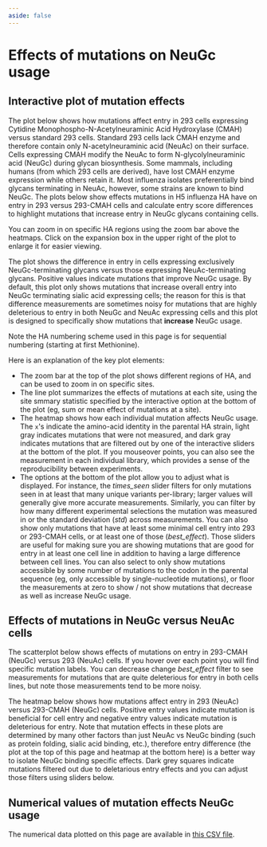 ```yaml
---
aside: false
---
```


# Effects of mutations on NeuGc usage

## Interactive plot of mutation effects
The plot below shows how mutations affect entry in 293 cells expressing Cytidine Monophospho-N-Acetylneuraminic Acid Hydroxylase (CMAH) versus standard 293 cells. Standard 293 cells lack CMAH enzyme and therefore contain only N-acetylneuraminic acid (NeuAc) on their surface. Cells expressing CMAH modify the NeuAc to form N-glycolylneuraminic acid (NeuGc) during glycan biosynthesis. Some mammals, including humans (from which 293 cells are derived), have lost CMAH enzyme expression while others retain it. Most influenza isolates preferentially bind glycans terminating in NeuAc, however, some strains are known to bind NeuGc. The plots below show effects mutations in H5 influenza HA have on entry in 293 versus 293-CMAH cells and calculate entry score differences to highlight mutations that increase entry in NeuGc glycans containing cells.  


You can zoom in on specific HA regions using the zoom bar above the heatmaps. Click on the expansion box in the upper right of the plot to enlarge it for easier viewing.

The plot shows the difference in entry in cells expressing exclusively NeuGc-terminating glycans versus those expressing NeuAc-terminating glycans.
Positive values indicate mutations that improve NeuGc usage. By default, this plot only shows mutations that increase overall entry into NeuGc terminating sialic acid expressing cells; the reason for this is that difference measurements are sometimes noisy for mutations that are highly deleterious to entry in both NeuGc and NeuAc expressing cells and this plot is designed to specifically show mutations that **increase** NeuGc usage.

Note the HA numbering scheme used in this page is for sequential numbering (starting at first Methionine).

<Figure caption="Interactive plot showing effects of mutations on NeuGc sialic acid usage">
    <Altair :showShadow="true" :spec-url="'https://dms-vep.org/Flu_H5_American-Wigeon_South-Carolina_2021-H5N1_DMS_NeuGc/htmls/CMAH_vs_293_entry_diffs.html'"></Altair>
</Figure>

Here is an explanation of the key plot elements:
 - The zoom bar at the top of the plot shows different regions of HA, and can be used to zoom in on specific sites.
 - The line plot summarizes the effects of mutations at each site, using the site smmary statistic specified by the interactive option at the bottom of the plot (eg, sum or mean effect of mutations at a site).
  - The heatmap shows how each individual mutation affects NeuGc  usage. The `x`'s indicate the amino-acid identity in the parental HA strain, light gray indicates mutations that were not measured, and dark gray indicates mutations that are filtered out by one of the interactive sliders at the bottom of the plot. If you mouseover points, you can also see the measurement in each individual library, which provides a sense of the reproducibility between experiments. 
  - The options at the bottom of the plot allow you to adjust what is displayed. For instance, the *times_seen* slider filters for only mutations seen in at least that many unique variants per-library; larger values will generally give more accurate measurements. Similarly, you can filter by how many different experimental selections the mutation was measured in or the standard deviation (*std*) across measurements. You can also show only mutations that have at least some minimal cell entry into 293 or 293-CMAH cells, or at least one of those (*best_effect*). Those sliders are useful for making sure you are showing mutations that are good for entry in at least one cell line in addition to having a large difference between cell lines. You can also select to only show mutations accessible by some number of mutations to the codon in the parental sequence (eg, only accessible by single-nucleotide mutations), or floor the measurements at zero to show / not show mutations that decrease as well as increase NeuGc usage.

## Effects of mutations in NeuGc versus NeuAc cells
The scatterplot below shows effects of mutations on entry in 293-CMAH (NeuGc) versus 293 (NeuAc) cells. If you hover over each point you will find specific mutation labels. You can decrease change *best_effect* filter to see measurements for mutations that are quite deleterious for entry in both cells lines, but note those measurements tend to be more noisy. 

<Figure caption="Scatteplot  showing effect of each mutation in 293-CMAH (NeuGc) versus 293 (NeuAc) cells">
    <Altair :showShadow="true" :spec-url="'https://dms-vep.org/Flu_H5_American-Wigeon_South-Carolina_2021-H5N1_DMS_NeuGc/htmls/CMAH_vs_293_entry_diffs_corr.html'"></Altair>
</Figure>

The heatmap below shows how mutations affect entry in  293 (NeuAc) versus 293-CMAH (NeuGc) cells. Positive entry values indicate mutation is beneficial for cell entry and negative entry values indicate mutation is deleterious for entry. Note that mutation effects in these plots are determined by many other factors than just NeuAc vs NeuGc binding (such as protein folding, sialic acid binding, etc.), therefore entry difference (the plot at the top of this page and heatmap at the bottom here) is a better way to isolate NeuGc binding specific effects. Dark grey squares indicate mutations filtered out due to deletarious entry effects and you can adjust those filters using sliders below.

<Figure caption="Interactive entry effects on 293-CMAH (NeuGc) and 293 (NeuAc) cells">
    <Altair :showShadow="true" :spec-url="'https://dms-vep.org/Flu_H5_American-Wigeon_South-Carolina_2021-H5N1_DMS_NeuGc/htmls/entry_in_NeuAc_vs_NeuGc_cells_overlaid.html'"></Altair>
</Figure>


## Numerical values of mutation effects NeuGc usage
The numerical data plotted on this page are available in [this CSV file](https://github.com/dms-vep/Flu_H5_American-Wigeon_South-Carolina_2021-H5N1_DMS_NeuGc/blob/master/results/summaries/entry_in_NeuAc_vs_NeuGc_cells.csv).
